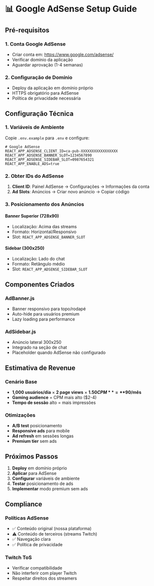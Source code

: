 # 📊 Google AdSense Setup Guide

## **Pré-requisitos**

### **1. Conta Google AdSense**
- Criar conta em: https://www.google.com/adsense/
- Verificar domínio da aplicação
- Aguardar aprovação (1-4 semanas)

### **2. Configuração de Domínio**
- Deploy da aplicação em domínio próprio
- HTTPS obrigatório para AdSense
- Política de privacidade necessária

## **Configuração Técnica**

### **1. Variáveis de Ambiente**
Copie `.env.example` para `.env` e configure:

```env
# Google AdSense
REACT_APP_ADSENSE_CLIENT_ID=ca-pub-XXXXXXXXXXXXXXXXX
REACT_APP_ADSENSE_BANNER_SLOT=1234567890
REACT_APP_ADSENSE_SIDEBAR_SLOT=0987654321
REACT_APP_ENABLE_ADS=true
```

### **2. Obter IDs do AdSense**
1. **Client ID**: Painel AdSense → Configurações → Informações da conta
2. **Ad Slots**: Anúncios → Criar novo anúncio → Copiar código

### **3. Posicionamento dos Anúncios**

#### **Banner Superior** (728x90)
- Localização: Acima das streams
- Formato: Horizontal/Responsivo
- Slot: `REACT_APP_ADSENSE_BANNER_SLOT`

#### **Sidebar** (300x250)
- Localização: Lado do chat
- Formato: Retângulo médio
- Slot: `REACT_APP_ADSENSE_SIDEBAR_SLOT`

## **Componentes Criados**

### **AdBanner.js**
- Banner responsivo para topo/rodapé
- Auto-hide para usuários premium
- Lazy loading para performance

### **AdSidebar.js**
- Anúncio lateral 300x250
- Integrado na seção de chat
- Placeholder quando AdSense não configurado

## **Estimativa de Revenue**

### **Cenário Base**
- **1,000 usuários/dia** × **2 page views** × **$1.50 CPM** = **$90/mês**
- **Gaming audience** = CPM mais alto ($2-4)
- **Tempo de sessão** alto = mais impressões

### **Otimizações**
- **A/B test** posicionamento
- **Responsive ads** para mobile
- **Ad refresh** em sessões longas
- **Premium tier** sem ads

## **Próximos Passos**

1. **Deploy** em domínio próprio
2. **Aplicar** para AdSense
3. **Configurar** variáveis de ambiente
4. **Testar** posicionamento de ads
5. **Implementar** modo premium sem ads

## **Compliance**

### **Políticas AdSense**
- ✅ Conteúdo original (nossa plataforma)
- ⚠️ Conteúdo de terceiros (streams Twitch)
- ✅ Navegação clara
- ✅ Política de privacidade

### **Twitch ToS**
- Verificar compatibilidade
- Não interferir com player Twitch
- Respeitar direitos dos streamers
